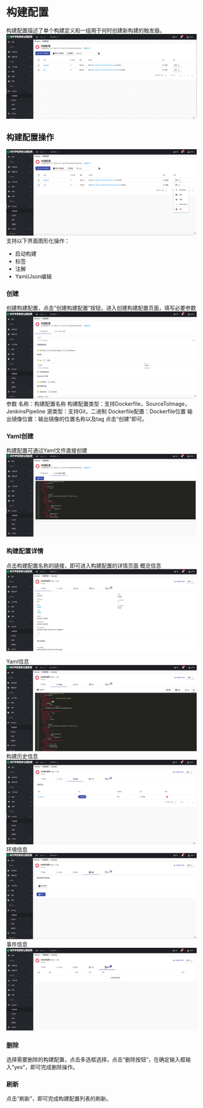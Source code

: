 # 构建配置

构建配置描述了单个构建定义和一组用于何时创建新构建的触发器。
![Minion](../../../assets/images/devops/bc-list.jpg)
## 构建配置操作

![Minion](../../../assets/images/devops/bc-operation.jpg)
支持以下界面图形化操作：
* 启动构建
* 标签
* 注解
* Yaml/Json编辑

### 创建
创建构建配置，点击“创建构建配置”按钮，进入创建构建配置页面，填写必要参数
![Minion](../../../assets/images/devops/bc-create1.jpg)
参数
名称：构建配置名称
构建配置类型：支持Dockerfile，SourceToImage，JenkinsPipeline
源类型：支持Git，二进制
Dockerfile配置：Dockerfile位置
输出镜像位置：输出镜像的位置名称以及tag
点击“创建”即可。

### Yaml创建
构建配置可通过Yaml文件直接创建
![Minion](../../../assets/images/devops/bc-create-yaml.jpg)
### 构建配置详情
点击构建配置名称的链接，即可进入构建配置的详情页面
概览信息
![Minion](../../../assets/images/devops/bc-info1.jpg)

Yaml信息
![Minion](../../../assets/images/devops/bc-info2.jpg)
构建历史信息
![Minion](../../../assets/images/devops/bc-info3.jpg)
环境信息
![Minion](../../../assets/images/devops/bc-info4.jpg)
事件信息
![Minion](../../../assets/images/devops/bc-info5.jpg)

### 删除
选择需要删除的构建配置，点击多选框选择，点击“删除按钮”，在确定输入框输入“yes”，即可完成删除操作。
### 刷新
点击“刷新”，即可完成构建配置列表的刷新。

